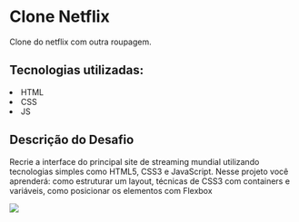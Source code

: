 # Clone Netflix

Clone do netflix com outra roupagem.

## Tecnologias utilizadas:

<li>HTML</li>
<li>CSS</li>
<li>JS</li>

## Descrição do Desafio

Recrie a interface do principal site de streaming mundial utilizando tecnologias simples como HTML5, CSS3 e JavaScript. Nesse projeto você aprenderá: como estruturar um layout, técnicas de CSS3 com containers e variáveis, como posicionar os elementos com Flexbox

<p>
  <img src="assets/img/net.gif"  >
 
</p>
